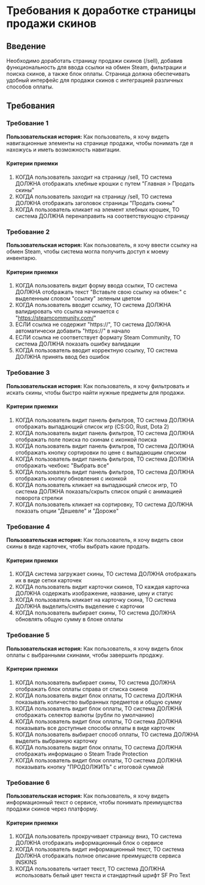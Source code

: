 # Требования к доработке страницы продажи скинов

## Введение

Необходимо доработать страницу продажи скинов (/sell), добавив функциональность для ввода ссылки на обмен Steam, фильтрации и поиска скинов, а также блок оплаты. Страница должна обеспечивать удобный интерфейс для продажи скинов с интеграцией различных способов оплаты.

## Требования

### Требование 1

**Пользовательская история:** Как пользователь, я хочу видеть навигационные элементы на странице продажи, чтобы понимать где я нахожусь и иметь возможность навигации.

#### Критерии приемки

1. КОГДА пользователь заходит на страницу /sell, ТО система ДОЛЖНА отображать хлебные крошки с путем "Главная > Продать скины"
2. КОГДА пользователь заходит на страницу /sell, ТО система ДОЛЖНА отображать заголовок страницы "Продать скины"
3. КОГДА пользователь кликает на элемент хлебных крошек, ТО система ДОЛЖНА перенаправить на соответствующую страницу

### Требование 2

**Пользовательская история:** Как пользователь, я хочу ввести ссылку на обмен Steam, чтобы система могла получить доступ к моему инвентарю.

#### Критерии приемки

1. КОГДА пользователь видит форму ввода ссылки, ТО система ДОЛЖНА отображать текст "Вставьте свою ссылку на обмен:" с выделенным словом "ссылку" зеленым цветом
2. КОГДА пользователь вводит ссылку, ТО система ДОЛЖНА валидировать что ссылка начинается с "https://steamcommunity.com/"
3. ЕСЛИ ссылка не содержит "https://", ТО система ДОЛЖНА автоматически добавить "https://" в начало
4. ЕСЛИ ссылка не соответствует формату Steam Community, ТО система ДОЛЖНА показать ошибку валидации
5. КОГДА пользователь вводит корректную ссылку, ТО система ДОЛЖНА принять ввод без ошибок

### Требование 3

**Пользовательская история:** Как пользователь, я хочу фильтровать и искать скины, чтобы быстро найти нужные предметы для продажи.

#### Критерии приемки

1. КОГДА пользователь видит панель фильтров, ТО система ДОЛЖНА отображать выпадающий список игр (CS:GO, Rust, Dota 2)
2. КОГДА пользователь видит панель фильтров, ТО система ДОЛЖНА отображать поле поиска по скинам с иконкой поиска
3. КОГДА пользователь видит панель фильтров, ТО система ДОЛЖНА отображать кнопку сортировки по цене с выпадающим списком
4. КОГДА пользователь видит панель фильтров, ТО система ДОЛЖНА отображать чекбокс "Выбрать все"
5. КОГДА пользователь видит панель фильтров, ТО система ДОЛЖНА отображать кнопку обновления с иконкой
6. КОГДА пользователь кликает на выпадающий список игр, ТО система ДОЛЖНА показать/скрыть список опций с анимацией поворота стрелки
7. КОГДА пользователь кликает на сортировку, ТО система ДОЛЖНА показать опции "Дешевле" и "Дороже"

### Требование 4

**Пользовательская история:** Как пользователь, я хочу видеть свои скины в виде карточек, чтобы выбрать какие продать.

#### Критерии приемки

1. КОГДА система загружает скины, ТО система ДОЛЖНА отображать их в виде сетки карточек
2. КОГДА пользователь видит карточки скинов, ТО каждая карточка ДОЛЖНА содержать изображение, название, цену и статус
3. КОГДА пользователь кликает на карточку скина, ТО система ДОЛЖНА выделить/снять выделение с карточки
4. КОГДА пользователь выбирает скины, ТО система ДОЛЖНА обновлять общую сумму в блоке оплаты

### Требование 5

**Пользовательская история:** Как пользователь, я хочу видеть блок оплаты с выбранными скинами, чтобы завершить продажу.

#### Критерии приемки

1. КОГДА пользователь выбирает скины, ТО система ДОЛЖНА отображать блок оплаты справа от списка скинов
2. КОГДА пользователь видит блок оплаты, ТО система ДОЛЖНА показывать количество выбранных предметов и общую сумму
3. КОГДА пользователь видит блок оплаты, ТО система ДОЛЖНА отображать селектор валюты (рубли по умолчанию)
4. КОГДА пользователь видит блок оплаты, ТО система ДОЛЖНА показывать все доступные способы оплаты в виде карточек
5. КОГДА пользователь выбирает способ оплаты, ТО система ДОЛЖНА выделить выбранную карточку
6. КОГДА пользователь видит блок оплаты, ТО система ДОЛЖНА отображать информацию о Steam Trade Protection
7. КОГДА пользователь видит блок оплаты, ТО система ДОЛЖНА показывать кнопку "ПРОДОЛЖИТЬ" с итоговой суммой

### Требование 6

**Пользовательская история:** Как пользователь, я хочу видеть информационный текст о сервисе, чтобы понимать преимущества продажи скинов через платформу.

#### Критерии приемки

1. КОГДА пользователь прокручивает страницу вниз, ТО система ДОЛЖНА отображать информационный блок о сервисе
2. КОГДА пользователь видит информационный текст, ТО система ДОЛЖНА отображать полное описание преимуществ сервиса INSKINS
3. КОГДА пользователь читает текст, ТО система ДОЛЖНА использовать белый цвет текста и стандартный шрифт SF Pro Text